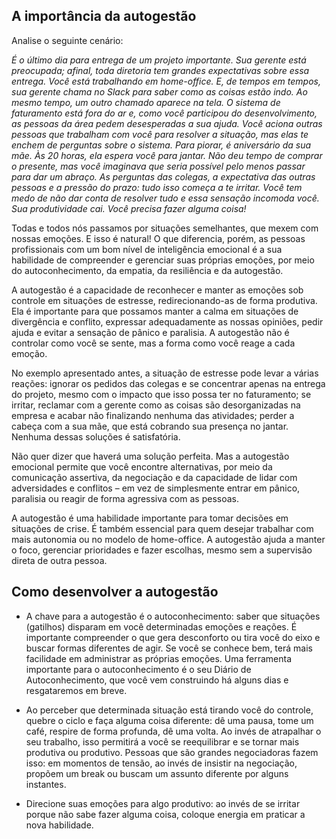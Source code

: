 ## A importância da autogestão

Analise o seguinte cenário:

*É o último dia para entrega de um projeto importante. Sua gerente está preocupada; afinal, toda diretoria tem grandes expectativas sobre essa entrega. Você está trabalhando em home-office. E, de tempos em tempos, sua gerente chama no Slack para saber como as coisas estão indo.
Ao mesmo tempo, um outro chamado aparece na tela. O sistema de faturamento está fora do ar e, como você participou do desenvolvimento, as pessoas da área pedem desesperadas a sua ajuda. Você aciona outras pessoas que trabalham com você para resolver a situação, mas elas te enchem de perguntas sobre o sistema.
Para piorar, é aniversário da sua mãe. Às 20 horas, ela espera você para jantar. Não deu tempo de comprar o presente, mas você imaginava que seria possível pelo menos passar para dar um abraço.
As perguntas das colegas, a expectativa das outras pessoas e a pressão do prazo: tudo isso começa a te irritar. Você tem medo de não dar conta de resolver tudo e essa sensação incomoda você. Sua produtividade cai. Você precisa fazer alguma coisa!*

Todas e todos nós passamos por situações semelhantes, que mexem com nossas emoções. E isso é natural! O que diferencia, porém, as pessoas profissionais com um bom nível de inteligência emocional é a sua habilidade de compreender e gerenciar suas próprias emoções, por meio do autoconhecimento, da empatia, da resiliência e da autogestão.

A autogestão é a capacidade de reconhecer e manter as emoções sob controle em situações de estresse, redirecionando-as de forma produtiva. Ela é importante para que possamos manter a calma em situações de divergência e conflito, expressar adequadamente as nossas opiniões, pedir ajuda e evitar a sensação de pânico e paralisia. A autogestão não é controlar como você se sente, mas a forma como você reage a cada emoção.

No exemplo apresentado antes, a situação de estresse pode levar a várias reações: ignorar os pedidos das colegas e se concentrar apenas na entrega do projeto, mesmo com o impacto que isso possa ter no faturamento; se irritar, reclamar com a gerente como as coisas são desorganizadas na empresa e acabar não finalizando nenhuma das atividades; perder a cabeça com a sua mãe, que está cobrando sua presença no jantar. Nenhuma dessas soluções é satisfatória.

Não quer dizer que haverá uma solução perfeita. Mas a autogestão emocional permite que você encontre alternativas, por meio da comunicação assertiva, da negociação e da capacidade de lidar com adversidades e conflitos – em vez de simplesmente entrar em pânico, paralisia ou reagir de forma agressiva com as pessoas.

A autogestão é uma habilidade importante para tomar decisões em situações de crise. É também essencial para quem desejar trabalhar com mais autonomia ou no modelo de home-office. A autogestão ajuda a manter o foco, gerenciar prioridades e fazer escolhas, mesmo sem a supervisão direta de outra pessoa.

## Como desenvolver a autogestão

- A chave para a autogestão é o autoconhecimento: saber que situações (gatilhos) disparam em você determinadas emoções e reações. É importante compreender o que gera desconforto ou tira você do eixo e buscar formas diferentes de agir. Se você se conhece bem, terá mais facilidade em administrar as próprias emoções. Uma ferramenta importante para o autoconhecimento é o seu Diário de Autoconhecimento, que você vem construindo há alguns dias e resgataremos em breve. 

- Ao perceber que determinada situação está tirando você do controle, quebre o ciclo e faça alguma coisa diferente: dê uma pausa, tome um café, respire de forma profunda, dê uma volta. Ao invés de atrapalhar o seu trabalho, isso permitirá a você se reequilibrar e se tornar mais produtiva ou produtivo. Pessoas que são grandes negociadoras fazem isso: em momentos de tensão, ao invés de insistir na negociação, propõem um break ou buscam um assunto diferente por alguns instantes.

- Direcione suas emoções para algo produtivo: ao invés de se irritar porque não sabe fazer alguma coisa, coloque energia em praticar a nova habilidade. 
